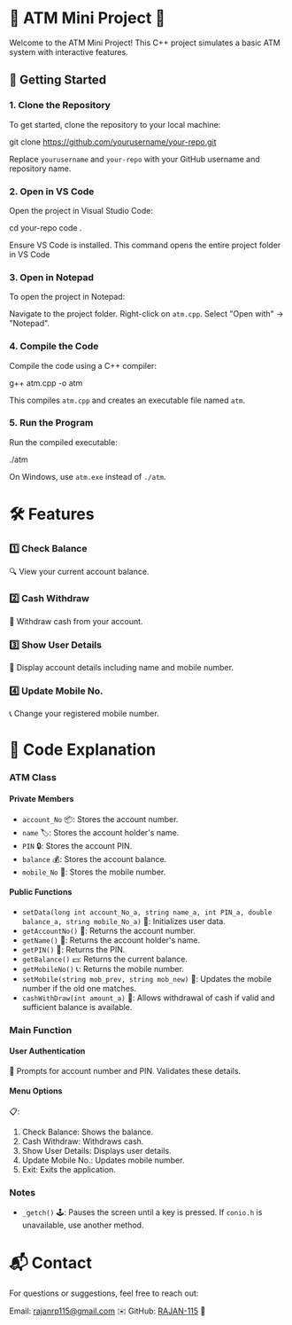 # 🎉 ATM Mini Project 🎉



Welcome to the ATM Mini Project! This C++ project simulates a basic ATM system with interactive features.

## 🚀 Getting Started

### 1. Clone the Repository

To get started, clone the repository to your local machine:


git clone https://github.com/yourusername/your-repo.git


Replace `yourusername` and `your-repo` with your GitHub username and repository name.



### 2. Open in VS Code

Open the project in Visual Studio Code:

cd your-repo
code .

Ensure VS Code is installed. This command opens the entire project folder in VS Code



### 3. Open in Notepad

To open the project in Notepad:

Navigate to the project folder.
Right-click on `atm.cpp`.
Select "Open with" → "Notepad".



### 4. Compile the Code

Compile the code using a C++ compiler:

g++ atm.cpp -o atm


This compiles `atm.cpp` and creates an executable file named `atm`.



### 5. Run the Program

Run the compiled executable:

./atm


On Windows, use `atm.exe` instead of `./atm`.



🛠️ Features
================

### 1️⃣ Check Balance

🔍 View your current account balance.

### 2️⃣ Cash Withdraw

💸 Withdraw cash from your account.

### 3️⃣ Show User Details

📝 Display account details including name and mobile number.

### 4️⃣ Update Mobile No.

📞 Change your registered mobile number.

🧩 Code Explanation
=====================

### ATM Class

#### Private Members

* `account_No` 📦: Stores the account number.
* `name` 🏷️: Stores the account holder's name.
* `PIN` 🔒: Stores the account PIN.
* `balance` 💰: Stores the account balance.
* `mobile_No` 📱: Stores the mobile number.

#### Public Functions

* `setData(long int account_No_a, string name_a, int PIN_a, double balance_a, string mobile_No_a)` 📝: Initializes user data.
* `getAccountNo()` 🔢: Returns the account number.
* `getName()` 🧑: Returns the account holder's name.
* `getPIN()` 🔑: Returns the PIN.
* `getBalance()` 💵: Returns the current balance.
* `getMobileNo()` 📞: Returns the mobile number.
* `setMobile(string mob_prev, string mob_new)` 🔄: Updates the mobile number if the old one matches.
* `cashWithDraw(int amount_a)` 💸: Allows withdrawal of cash if valid and sufficient balance is available.

### Main Function

#### User Authentication

🔑 Prompts for account number and PIN. Validates these details.

#### Menu Options

📋:

1. Check Balance: Shows the balance.
2. Cash Withdraw: Withdraws cash.
3. Show User Details: Displays user details.
4. Update Mobile No.: Updates mobile number.
5. Exit: Exits the application.

### Notes

* `_getch()` 🕹️: Pauses the screen until a key is pressed. If `conio.h` is unavailable, use another method.

📬 Contact
================

For questions or suggestions, feel free to reach out:

Email: [rajanrp115@gmail.com](mailto:rajanrp115@gmail.com) ✉️
GitHub: [RAJAN-115](https://github.com/RAJAN-115) 🌟
